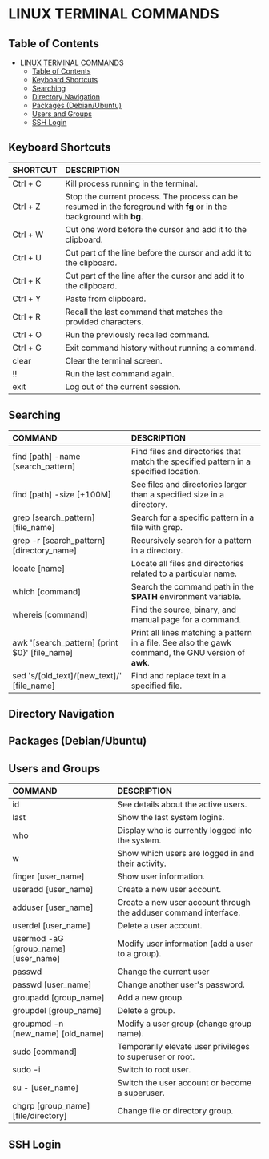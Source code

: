 # LINUX TERMINAL COMMANDS

## Table of Contents

- [LINUX TERMINAL COMMANDS](#linux-terminal-commands)
  - [Table of Contents](#table-of-contents)
  - [Keyboard Shortcuts](#keyboard-shortcuts)
  - [Searching](#searching)
  - [Directory Navigation](#directory-navigation)
  - [Packages (Debian/Ubuntu)](#packages-debianubuntu)
  - [Users and Groups](#users-and-groups)
  - [SSH Login](#ssh-login)

## Keyboard Shortcuts

| SHORTCUT | DESCRIPTION                                                                                                          |
| :------- | :------------------------------------------------------------------------------------------------------------------- |
| Ctrl + C | Kill process running in the terminal.                                                                                |
| Ctrl + Z | Stop the current process. The process can be resumed in the foreground with **fg** or in the background with **bg**. |
| Ctrl + W | Cut one word before the cursor and add it to the clipboard.                                                          |
| Ctrl + U | Cut part of the line before the cursor and add it to the clipboard.                                                  |
| Ctrl + K | Cut part of the line after the cursor and add it to the clipboard.                                                   |
| Ctrl + Y | Paste from clipboard.                                                                                                |
| Ctrl + R | Recall the last command that matches the provided characters.                                                        |
| Ctrl + O | Run the previously recalled command.                                                                                 |
| Ctrl + G | Exit command history without running a command.                                                                      |
| clear    | Clear the terminal screen.                                                                                           |
| !!       | Run the last command again.                                                                                          |
| exit     | Log out of the current session.                                                                                      |


## Searching

| COMMAND                                       | DESCRIPTION                                                                                          |
| :-------------------------------------------- | :--------------------------------------------------------------------------------------------------- |
| find [path] -name [search_pattern]            | Find files and directories that match the specified pattern in a specified location.                 |
| find [path] -size [+100M]                     | See files and directories larger than a specified size in a directory.                               |
| grep [search_pattern] [file_name]             | Search for a specific pattern in a file with grep.                                                   |
| grep -r [search_pattern] [directory_name]     | Recursively search for a pattern in a directory.                                                     |
| locate [name]                                 | Locate all files and directories related to a particular name.                                       |
| which [command]                               | Search the command path in the **$PATH** environment variable.                                       |
| whereis [command]                             | Find the source, binary, and manual page for a command.                                              |
| awk '[search_pattern] {print $0}' [file_name] | Print all lines matching a pattern in a file. See also the gawk command, the GNU version of **awk**. |
| sed 's/[old_text]/[new_text]/' [file_name]    | Find and replace text in a specified file.                                                           |

## Directory Navigation

## Packages (Debian/Ubuntu)

## Users and Groups

| COMMAND                              | DESCRIPTION                                                      |
| :----------------------------------- | :--------------------------------------------------------------- |
| id                                   | See details about the active users.                              |
| last                                 | Show the last system logins.                                     |
| who                                  | Display who is currently logged into the system.                 |
| w                                    | Show which users are logged in and their activity.               |
| finger [user_name]                   | Show user information.                                           |
| useradd [user_name]                  | Create a new user account.                                       |
| adduser [user_name]                  | Create a new user account through the adduser command interface. |
| userdel [user_name]                  | Delete a user account.                                           |
| usermod -aG [group_name] [user_name] | Modify user information (add a user to a group).                 |
| passwd                               | Change the current user                                          |
| passwd [user_name]                   | Change another user's password.                                  |
| groupadd [group_name]                | Add a new group.                                                 |
| groupdel [group_name]                | Delete a group.                                                  |
| groupmod -n [new_name] [old_name]    | Modify a user group (change group name).                         |
| sudo [command]                       | Temporarily elevate user privileges to superuser or root.        |
| sudo -i                              | Switch to root user.                                             |
| su - [user_name]                     | Switch the user account or become a superuser.                   |
| chgrp [group_name] [file/directory]  | Change file or directory group.                                  |

## SSH Login
